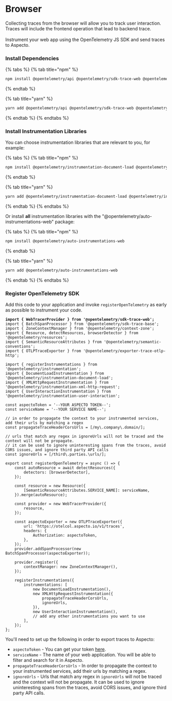 # Browser

Collecting traces from the browser will allow you to track user interaction. Traces will include the frontend operation that lead to backend trace.\
\
Instrument your web app using the OpenTelemetry JS SDK and send traces to Aspecto.

### Install Dependencies

{% tabs %}
{% tab title="npm" %}
```bash
npm install @opentelemetry/api @opentelemetry/sdk-trace-web @opentelemetry/sdk-trace-base @opentelemetry/context-zone @opentelemetry/resources @opentelemetry/semantic-conventions @opentelemetry/exporter-trace-otlp-http
```


{% endtab %}

{% tab title="yarn" %}
```bash
yarn add @opentelemetry/api @opentelemetry/sdk-trace-web @opentelemetry/sdk-trace-base @opentelemetry/context-zone @opentelemetry/resources @opentelemetry/semantic-conventions @opentelemetry/exporter-trace-otlp-http @opentelemetry/instrumentation
```
{% endtab %}
{% endtabs %}

### Install Instrumentation Libraries

You can choose instrumentation libraries that are relevant to you, for example:

{% tabs %}
{% tab title="npm" %}
```bash
npm install @opentelemetry/instrumentation-document-load @opentelemetry/instrumentation-xml-http-request @opentelemetry/instrumentation-user-interaction
```
{% endtab %}

{% tab title="yarn" %}
```bash
yarn add @opentelemetry/instrumentation-document-load @opentelemetry/instrumentation-xml-http-request @opentelemetry/instrumentation-user-interaction
```
{% endtab %}
{% endtabs %}

Or install **all** instrumentation libraries with the "@opentelemetry/auto-instrumentations-web" package:

{% tabs %}
{% tab title="npm" %}
```bash
npm install @opentelemetry/auto-instrumentations-web
```
{% endtab %}

{% tab title="yarn" %}
```bash
yarn add @opentelemetry/auto-instrumentations-web
```
{% endtab %}
{% endtabs %}

### Register OpenTelemetry SDK

Add this code to your application and invoke `registerOpenTelemetry` as early as possible to instrument your code.

<pre class="language-javascript"><code class="lang-javascript"><strong>import { WebTracerProvider } from '@opentelemetry/sdk-trace-web';
</strong>import { BatchSpanProcessor } from '@opentelemetry/sdk-trace-base';
import { ZoneContextManager } from '@opentelemetry/context-zone';
import { Resource, detectResources, browserDetector } from '@opentelemetry/resources';
import { SemanticResourceAttributes } from '@opentelemetry/semantic-conventions';
import { OTLPTraceExporter } from '@opentelemetry/exporter-trace-otlp-http';

import { registerInstrumentations } from '@opentelemetry/instrumentation';
import { DocumentLoadInstrumentation } from '@opentelemetry/instrumentation-document-load';
import { XMLHttpRequestInstrumentation } from '@opentelemetry/instrumentation-xml-http-request';
import { UserInteractionInstrumentation } from '@opentelemetry/instrumentation-user-interaction';

const aspectoToken = '--YOUR ASPECTO TOKEN--';
const serviceName = '--YOUR SERVICE NAME--';

// in order to propagate the context to your instrumented services, add their urls by matching a regex
const propagateTraceHeaderCorsUrls = [/my\.company\.domain/];

// urls that match any regex in ignoreUrls will not be traced and the context will not be propagate.
// it can be used to ignore uninteresting spans from the traces, avoid CORS issues, and ignore third party API calls
const ignoreUrls = [/third\.parties.\urls/];

export const registerOpenTelemetry = async () => {
    const autoResource = await detectResources({
        detectors: [browserDetector],
    });

    const resource = new Resource({
        [SemanticResourceAttributes.SERVICE_NAME]: serviceName,
    }).merge(autoResource);

    const provider = new WebTracerProvider({
        resource,
    });

    const aspectoExporter = new OTLPTraceExporter({
        url: 'https://otelcol.aspecto.io/v1/traces',
        headers: {
            Authorization: aspectoToken,
        },
    });
    provider.addSpanProcessor(new BatchSpanProcessor(aspectoExporter));

    provider.register({
        contextManager: new ZoneContextManager(),
    });

    registerInstrumentations({
        instrumentations: [
            new DocumentLoadInstrumentation(),
            new XMLHttpRequestInstrumentation({
                propagateTraceHeaderCorsUrls,
                ignoreUrls,
            }),
            new UserInteractionInstrumentation(),
            // add any other instrumentations you want to use
        ],
    });
};
</code></pre>

You'll need to set up the following in order to export traces to Aspecto:

* `aspectoToken` - You can get your token [here](https://app.aspecto.io/86092cc0/integration/tokens).
* `serviceName` - The name of your web application. You will be able to filter and search for it in Aspecto.
* `propagateTraceHeaderCorsUrls` - In order to propagate the context to your instrumented services, add their urls by matching a regex.
* `ignoreUrls` - Urls that match any regex in `ignoreUrls` will not be traced and the context will not be propagate. It can be used to ignore uninteresting spans from the traces, avoid CORS issues, and ignore third party API calls.
